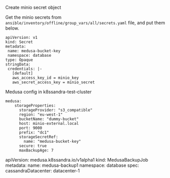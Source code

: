 Create minio secret object


Get the minio secrets from `ansible/inventory/offline/group_vars/all/secrets.yaml` file, and put them below.
```
apiVersion: v1
kind: Secret
metadata:
 name: medusa-bucket-key
 namespace: database
type: Opaque
stringData:
 credentials: |-
   [default]
   aws_access_key_id = minio_key
   aws_secret_access_key = minio_secret  
```

Medusa config in k8ssandra-test-cluster
```
medusa:
    storageProperties:
      storageProvider: "s3_compatible"
      region: "eu-west-1"
      bucketName: "dummy-bucket"
      host: minio-external.local
      port: 9000
      prefix: "dc1"
      storageSecretRef:
        name: "medusa-bucket-key"
      secure: true
      maxBackupAge: 7
```

apiVersion: medusa.k8ssandra.io/v1alpha1
kind: MedusaBackupJob
metadata:
  name: medusa-backup1
  namespace: database
spec:
  cassandraDatacenter: datacenter-1
